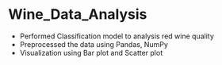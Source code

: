 # Wine_Data_Analysis

- Performed Classification model to analysis red wine quality
- Preprocessed the data using Pandas, NumPy
- Visualization using Bar plot and Scatter plot
